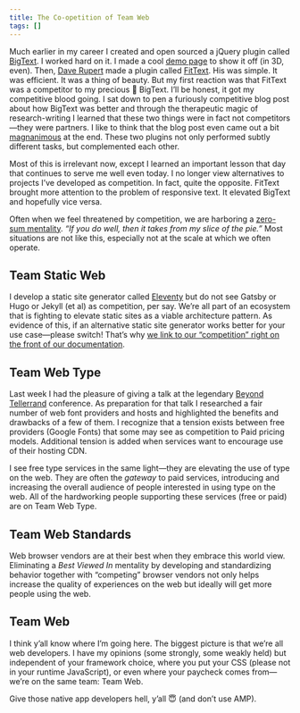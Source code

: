 ```yaml
---
title: The Co-opetition of Team Web
tags: []
---
```

Much earlier in my career I created and open sourced a jQuery plugin called [BigText](/web/bigtext-makes-text-big/). I worked hard on it. I made a cool [demo page](/bigtext/demo/) to show it off (in 3D, even). Then, [Dave Rupert](https://daverupert.com/) made a plugin called [FitText](http://fittextjs.com/). His was simple. It was efficient. It was a thing of beauty. But my first reaction was that FitText was a competitor to my precious 💍 BigText. I’ll be honest, it got my competitive blood going. I sat down to pen a furiously competitive blog post about how BigText was better and through the therapeutic magic of research-writing I learned that these two things were in fact not competitors—they were partners. I like to think that the blog post even came out a bit [magnanimous](/web/fittext-and-bigtext/) at the end. These two plugins not only performed subtly different tasks, but complemented each other.

Most of this is irrelevant now, except I learned an important lesson that day that continues to serve me well even today. I no longer view alternatives to projects I’ve developed as competition. In fact, quite the opposite. FitText brought more attention to the problem of responsive text. It elevated BigText and hopefully vice versa.

Often when we feel threatened by competition, we are harboring a [zero-sum mentality](https://en.wikipedia.org/wiki/Zero-sum_thinking). _“If you do well, then it takes from my slice of the pie.”_ Most situations are not like this, especially not at the scale at which we often operate.

## Team Static Web

I develop a static site generator called [Eleventy](https://www.11ty.dev/) but do not see Gatsby or Hugo or Jekyll (et al) as competition, per say. We’re all part of an ecosystem that is fighting to elevate static sites as a viable architecture pattern. As evidence of this, if an alternative static site generator works better for your use case—please switch! That’s why [we link to our “competition” right on the front of our documentation](https://www.11ty.dev/docs/#competitors).

## Team Web Type

Last week I had the pleasure of giving a talk at the legendary [Beyond Tellerrand](/web/scoville-scale/) conference. As preparation for that talk I researched a fair number of web font providers and hosts and highlighted the benefits and drawbacks of a few of them. I recognize that a tension exists between free providers (Google Fonts) that some may see as competition to Paid pricing models. Additional tension is added when services want to encourage use of their hosting CDN.

I see free type services in the same light—they are elevating the use of type on the web. They are often the _gateway_ to paid services, introducing and increasing the overall audience of people interested in using type on the web. All of the hardworking people supporting these services (free or paid) are on Team Web Type.

## Team Web Standards

Web browser vendors are at their best when they embrace this world view. Eliminating a _Best Viewed In_ mentality by developing and standardizing behavior together with “competing” browser vendors not only helps increase the quality of experiences on the web but ideally will get more people using the web.

## Team Web

I think y’all know where I’m going here. The biggest picture is that we’re all web developers. I have my opinions (some strongly, some weakly held) but independent of your framework choice, where you put your CSS (please not in your runtime JavaScript), or even where your paycheck comes from—we’re on the same team: Team Web.

Give those native app developers hell, y’all 😇 (and don’t use AMP).
